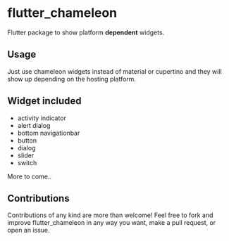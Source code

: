 # flutter_chameleon

Flutter package to show platform **dependent** widgets.

## Usage

Just use chameleon widgets instead of material or cupertino and they will show up depending on the hosting platform.

## Widget included

* activity indicator
* alert dialog
* bottom navigationbar
* button
* dialog
* slider
* switch

More to come..

## Contributions

Contributions of any kind are more than welcome! Feel free to fork and improve flutter_chameleon in any way you want, make a pull request, or open an issue.
